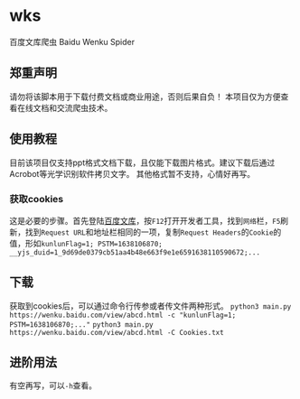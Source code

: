 # wks

百度文库爬虫  Baidu Wenku Spider

## 郑重声明

请勿将该脚本用于下载付费文档或商业用途，否则后果自负！
本项目仅为方便查看在线文档和交流爬虫技术。

## 使用教程

目前该项目仅支持ppt格式文档下载，且仅能下载图片格式。建议下载后通过Acrobot等光学识别软件拷贝文字。
其他格式暂不支持，心情好再写。

### 获取cookies

这是必要的步骤。首先登陆[百度文库](https://wenku.baidu.com/)，按`F12`打开开发者工具，找到`网络`栏，`F5`刷新，找到`Request URL`和地址栏相同的一项，复制`Request Headers`的`Cookie`的值，形如`kunlunFlag=1; PSTM=1638106870; __yjs_duid=1_9d69de0379cb51aa4b48e663f9e1e6591638110590672;...`

## 下载

获取到cookies后，可以通过命令行传参或者传文件两种形式。
`python3 main.py https://wenku.baidu.com/view/abcd.html -c "kunlunFlag=1; PSTM=1638106870;..."`
`python3 main.py https://wenku.baidu.com/view/abcd.html -C Cookies.txt`

## 进阶用法

有空再写，可以`-h`查看。
